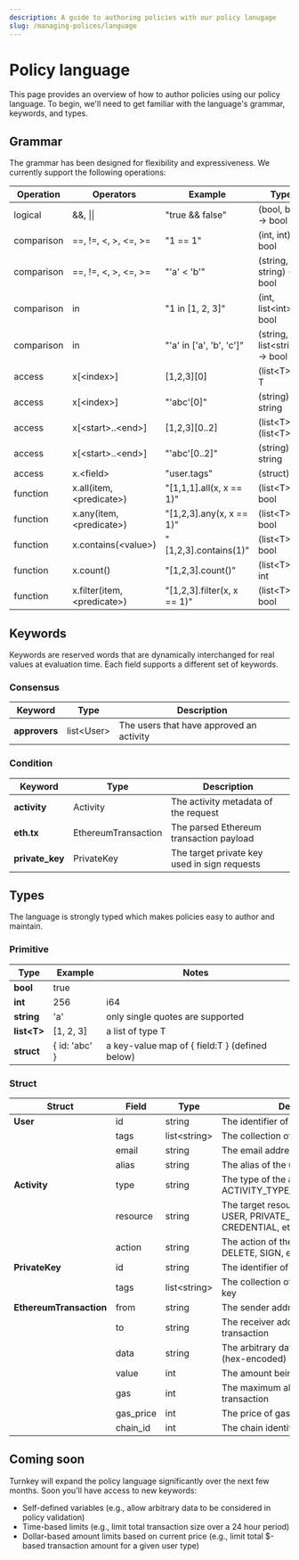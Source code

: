 ```yaml
---
description: A guide to authoring policies with our policy lanugage
slug: /managing-polices/language
---
```

# Policy language
This page provides an overview of how to author policies using our policy language. To begin, we'll need to get familiar with the language's grammar, keywords, and types.

## Grammar

The grammar has been designed for flexibility and expressiveness. We currently support the following operations:

| Operation  | Operators                     | Example                     | Types                            |
| ---------- | ----------------------------- | --------------------------- | -------------------------------- |
| logical    | &&, \|\|                      | "true && false"             | (bool, bool) -> bool             |
| comparison | ==, !=, \<, >, \<=, >=        | "1 == 1"                    | (int, int)  -> bool              |
| comparison | ==, !=, \<, >, \<=, >=        | "'a' < 'b'"                | (string, string)  -> bool        |
| comparison | in                            | "1 in [1, 2, 3]"            | (int, list\<int\>) -> bool       |
| comparison | in                            | "'a' in ['a', 'b', 'c']"    | (string, list\<string\>) -> bool |
| access     | x[\<index\>]                  | \[1,2,3\]\[0\]                  | (list\<T\>) -> T                 |
| access     | x[\<index\>]                  | "'abc'[0]"                  | (string) -> string               |
| access     | x[\<start\>..\<end\>]         | \[1,2,3\]\[0..2\]               | (list\<T\>) -> (list\<T\>)       |
| access     | x[\<start\>..\<end\>]         | "'abc'[0..2]"               | (string) -> string               |
| access     | x.\<field\>                   | "user.tags"                 | (struct) -> T                    |
| function   | x.all(item, \<predicate\>)    | "[1,1,1].all(x, x == 1)"    | (list\<T\>) -> bool              |
| function   | x.any(item, \<predicate\>)    | "[1,2,3].any(x, x == 1)"    | (list\<T\>) -> bool              |
| function   | x.contains(\<value\>)         | "[1,2,3].contains(1)"       | (list\<T\>) -> bool              |
| function   | x.count()                     | "[1,2,3].count()"           | (list\<T\>) -> int               |
| function   | x.filter(item, \<predicate\>) | "[1,2,3].filter(x, x == 1)" | (list\<T\>) -> bool              |

## Keywords

Keywords are reserved words that are dynamically interchanged for real values at evaluation time. Each field supports a different set of keywords.

### Consensus

| Keyword       | Type         | Description                              |
| ------------- | ------------ | ---------------------------------------- |
| **approvers** | list\<User\> | The users that have approved an activity |

### Condition

| Keyword         | Type                | Description                                  |
| --------------- | ------------------- | -------------------------------------------- |
| **activity**    | Activity            | The activity metadata of the request         |
| **eth.tx**      | EthereumTransaction | The parsed Ethereum transaction payload      |
| **private_key** | PrivateKey          | The target private key used in sign requests |

## Types

 The language is strongly typed which makes policies easy to author and maintain.

### Primitive

| Type        | Example       | Notes                                          |
| ----------- | ------------- | ---------------------------------------------- |
| **bool**    | true          |                                                |
| **int**     | 256           | i64                                            |
| **string**  | 'a'           | only single quotes are supported               |
| **list\<T\>** | [1, 2, 3]     | a list of type T                               |
| **struct**  | { id: 'abc' } | a key-value map of { field:T } (defined below) |

### Struct

| Struct                  | Field     | Type           | Description                                                                           |
| ----------------------- | --------- | -------------- | ------------------------------------------------------------------------------------- |
| **User**                | id        | string         | The identifier of the user                                                            |
|                         | tags      | list\<string\> | The collection of tags for the user                                                   |
|                         | email     | string         | The email address of the user                                                         |
|                         | alias     | string         | The alias of the user                                                                 |
| **Activity**            | type      | string         | The type of the activity (e.g. ACTIVITY_TYPE_SIGN_TRANSACTION)                        |
|                         | resource  | string         | The target resource of the activity (e.g. USER, PRIVATE_KEY, POLICY, CREDENTIAL, etc) |
|                         | action    | string         | The action of the activity (e.g. CREATE, DELETE, SIGN, etc)                           |
| **PrivateKey**          | id        | string         | The identifier of the private key                                                     |
|                         | tags      | list\<string\> | The collection of tags for the private key                                            |
| **EthereumTransaction** | from      | string         | The sender address of the transaction                                                 |
|                         | to        | string         | The receiver address of the transaction                                               |
|                         | data      | string         | The arbitrary data of the transaction (hex-encoded)                                   |
|                         | value     | int            | The amount being sent (in wei)                                                        |
|                         | gas       | int            | The maximum allowed gas for the transaction                                           |
|                         | gas_price | int            | The price of gas for the transaction                                                  |
|                         | chain_id  | int            | The chain identifier for the transaction                                              |

## Coming soon

Turnkey will expand the policy language significantly over the next few months. Soon you'll have access to new keywords:

- Self-defined variables (e.g., allow arbitrary data to be considered in policy validation)
- Time-based limits (e.g., limit total transaction size over a 24 hour period)
- Dollar-based amount limits based on current price (e.g., limit total $-based transaction amount for a given user type)
